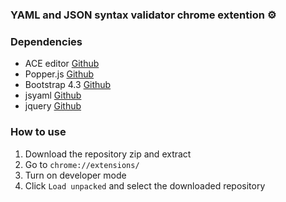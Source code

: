 ### YAML and JSON syntax validator chrome extention ⚙️

### Dependencies

- ACE editor [Github](https://github.com/ajaxorg/ace)
- Popper.js [Github](https://github.com/popperjs/popper-core)
- Bootstrap 4.3 [Github](https://github.com/twbs/bootstrap)
- jsyaml [Github](https://github.com/nodeca/js-yaml)
- jquery [Github](https://github.com/jquery/jquery)

### How to use

1. Download the repository zip and extract
2. Go to `chrome://extensions/`
3. Turn on developer mode
4. Click `Load unpacked` and select the downloaded repository
